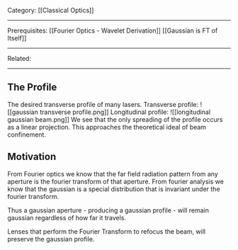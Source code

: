 Category: [[Classical Optics]]
___
Prerequisites: [[Fourier Optics - Wavelet Derivation]] [[Gaussian is FT of Itself]]
___
Related: 
___
## The Profile
The desired transverse profile of many lasers. 
Transverse profile:
![[gaussian transverse profile.png]]
Longitudinal profile:
![[longitudinal gaussian beam.png]]
We see that the only spreading of the profile occurs as a linear projection. This approaches the theoretical ideal of beam confinement. 
## Motivation
From Fourier optics we know that the far field radiation pattern from any aperture is the fourier transform of that aperture. From fourier analysis we know that the gaussian is a special distribution that is invariant under the fourier transform. 

Thus a gaussian aperture - producing a gaussian profile - will remain gaussian regardless of how far it travels. 

Lenses that perform the Fourier Transform to refocus the beam, will preserve the gaussian profile. 
